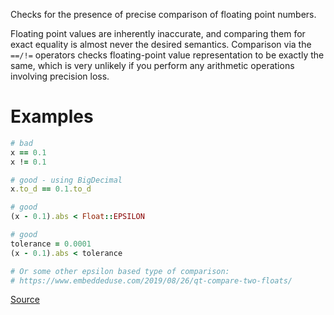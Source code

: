 
Checks for the presence of precise comparison of floating point numbers.

Floating point values are inherently inaccurate, and comparing them for exact equality
is almost never the desired semantics. Comparison via the `==/!=` operators checks
floating-point value representation to be exactly the same, which is very unlikely
if you perform any arithmetic operations involving precision loss.

# Examples

```ruby
# bad
x == 0.1
x != 0.1

# good - using BigDecimal
x.to_d == 0.1.to_d

# good
(x - 0.1).abs < Float::EPSILON

# good
tolerance = 0.0001
(x - 0.1).abs < tolerance

# Or some other epsilon based type of comparison:
# https://www.embeddeduse.com/2019/08/26/qt-compare-two-floats/
```

[Source](http://www.rubydoc.info/gems/rubocop/RuboCop/Cop/Lint/FloatComparison)
